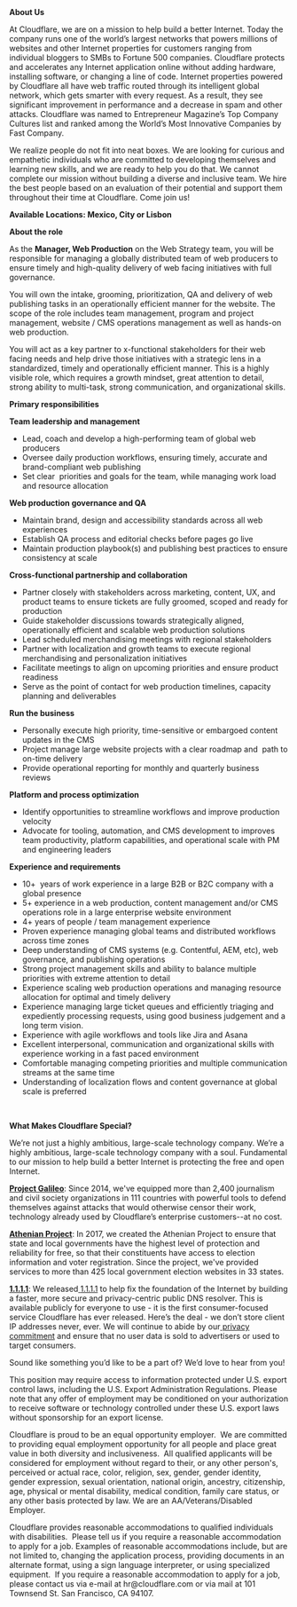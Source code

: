 <div class="content-intro">
	<div><strong>About Us</strong></div>
	<div>
		<p>At Cloudflare, we are on a mission to help build a better Internet. Today the company runs one of the world’s largest networks that powers millions of websites and other Internet properties for customers ranging from individual bloggers to SMBs to Fortune 500 companies. Cloudflare protects and accelerates any Internet application online without adding hardware, installing software, or changing a line of code. Internet properties powered by Cloudflare all have web traffic routed through its intelligent global network, which gets smarter with every request. As a result, they see significant improvement in performance and a decrease in spam and other attacks. Cloudflare was named to Entrepreneur Magazine’s Top Company Cultures list and ranked among the World’s Most Innovative Companies by Fast Company.&nbsp;</p>
		<p><span style="font-weight: 400;">We realize people do not fit into neat boxes. We are looking for curious and empathetic individuals who are committed to developing themselves and learning new skills, and we are ready to help you do that. We cannot complete our mission without building a diverse and inclusive team. We hire the best people based on an evaluation of their potential and support them throughout their time at Cloudflare. Come join us!&nbsp;</span></p>
	</div>
</div>
<p><strong>Available Locations: Mexico, City or Lisbon</strong></p>
<p><strong>About the role</strong></p>
<p>As the <strong>Manager, Web Production</strong> on the Web Strategy team, you will be responsible for managing a globally distributed team of web producers to ensure timely and high-quality delivery of web facing initiatives with full governance.&nbsp;</p>
<p>You will own the intake, grooming, prioritization, QA and delivery of web publishing tasks in an operationally efficient manner for the website. The scope of the role includes team management, program and project management, website / CMS operations management as well as hands-on web production.</p>
<p>You will act as a key partner to x-functional stakeholders for their web facing needs and help drive those initiatives with a strategic lens in a standardized, timely and operationally efficient manner. This is a highly visible role, which requires a growth mindset, great attention to detail, strong ability to multi-task, strong communication, and organizational skills.</p>
<p><strong>Primary responsibilities</strong></p>
<p><strong>Team leadership and management</strong></p>
<ul>
	<li>Lead, coach and develop a high-performing team of global web producers</li>
	<li>Oversee daily production workflows, ensuring timely, accurate and brand-compliant web publishing</li>
	<li>Set clear&nbsp; priorities and goals for the team, while managing work load and resource allocation</li>
</ul>
<p><strong>Web production governance and QA</strong></p>
<ul>
	<li>Maintain brand, design and accessibility standards across all web experiences</li>
	<li>Establish QA process and editorial checks before pages go live</li>
	<li>Maintain production playbook(s) and publishing best practices to ensure consistency at scale</li>
</ul>
<p><strong>Cross-functional partnership and collaboration</strong></p>
<ul>
	<li>Partner closely with stakeholders across marketing, content, UX, and product teams to ensure tickets are fully groomed, scoped and ready for production</li>
	<li>Guide stakeholder discussions towards strategically aligned, operationally efficient and scalable web production solutions</li>
	<li>Lead scheduled merchandising meetings with regional stakeholders</li>
	<li>Partner with localization and growth teams to execute regional merchandising and personalization initiatives</li>
	<li>Facilitate meetings to align on upcoming priorities and ensure product readiness</li>
	<li>Serve as the point of contact for web production timelines, capacity planning and deliverables</li>
</ul>
<p><strong>Run the business</strong>&nbsp;</p>
<ul>
	<li>Personally execute high priority, time-sensitive or embargoed content updates in the CMS</li>
	<li>Project manage large website projects with a clear roadmap and&nbsp; path to on-time delivery</li>
	<li>Provide operational reporting for monthly and quarterly business reviews</li>
</ul>
<p><strong>Platform and process optimization</strong></p>
<ul>
	<li>Identify opportunities to streamline workflows and improve production velocity</li>
	<li>Advocate for tooling, automation, and CMS development to improves team productivity, platform capabilities, and operational scale with PM and engineering leaders</li>
</ul>
<p><strong>Experience and requirements</strong></p>
<ul>
	<li>10+ &nbsp;years of work experience in a large B2B or B2C company with a global presence</li>
	<li>5+ experience in a web production, content management and/or CMS operations role in a large enterprise website environment</li>
	<li>4+ years of people / team management experience</li>
	<li>Proven experience managing global teams and distributed workflows across time zones</li>
	<li>Deep understanding of CMS systems (e.g. Contentful, AEM, etc), web governance, and publishing operations</li>
	<li>Strong project management skills and ability to balance multiple priorities with extreme attention to detail</li>
	<li>Experience scaling web production operations and managing resource allocation for optimal and timely delivery</li>
	<li>Experience managing large ticket queues and efficiently triaging and expediently processing requests, using good business judgement and a long term vision.</li>
	<li>Experience with agile workflows and tools like Jira and Asana</li>
	<li>Excellent interpersonal, communication and organizational skills with experience working in a fast paced environment</li>
	<li>Comfortable managing competing priorities and multiple communication streams at the same time</li>
	<li>Understanding of localization flows and content governance at global scale is preferred</li>
</ul>
<p>&nbsp;</p>
<div class="content-conclusion">
	<p><strong>What Makes Cloudflare Special?</strong></p>
	<p><span style="font-weight: 400;">We’re not just a highly ambitious, large-scale technology company. We’re a highly ambitious, large-scale technology company with a soul. Fundamental to our mission to help build a better Internet is protecting the free and open Internet.</span></p>
	<p><a href="https://blog.cloudflare.com/protecting-free-expression-online/"><strong>Project Galileo</strong></a><span style="font-weight: 400;">: Since 2014, we've equipped more than 2,400 journalism and civil society organizations in 111 countries with powerful tools to defend themselves against attacks that would otherwise censor their work, technology already used by Cloudflare’s enterprise customers--at no cost.</span></p>
	<p><strong><a href="https://www.cloudflare.com/athenian/">Athenian Project</a></strong><span style="font-weight: 400;">: In 2017, we created the Athenian Project to ensure that state and local governments have the highest level of protection and reliability for free, so that their constituents have access to election information and voter registration. Since the project, we've provided services to more than 425 local government election websites in 33 states.</span></p>
	<p><a href="https://1.1.1.1/"><strong>1.1.1.1</strong></a><span style="font-weight: 400;">: We released</span><a href="https://1.1.1.1/"> <span style="font-weight: 400;">1.1.1.1</span></a><span style="font-weight: 400;"> to help fix the foundation of the Internet by building a faster, more secure and privacy-centric public DNS resolver. This is available publicly for everyone to use - it is the first consumer-focused service Cloudflare has ever released. Here’s the deal - we don’t store client IP addresses never, ever. We will continue to abide by our</span><a href="https://developers.cloudflare.com/1.1.1.1/privacy/public-dns-resolver"> privacy commitment</a><span style="font-weight: 400;"> and ensure that no user data is sold to advertisers or used to target consumers.</span></p>
	<p><span style="font-weight: 400;">Sound like something you’d like to be a part of? We’d love to hear from you!</span></p>
	<p><span style="font-weight: 400;">This position may require access to information protected under U.S. export control laws, including the U.S. Export Administration Regulations. Please note that any offer of employment may be conditioned on your authorization to receive software or technology controlled under these U.S. export laws without sponsorship for an export license.</span></p>
	<p><span style="font-weight: 400;">Cloudflare is proud to be an equal opportunity employer. &nbsp;We are committed to providing equal employment opportunity for all people and place great value in both diversity and inclusiveness. &nbsp;All qualified applicants will be considered for employment without regard to their, or any other person's, perceived or actual</span> <span style="font-weight: 400;">race, color, religion, sex, gender, gender identity, gender expression, sexual orientation, national origin, ancestry, citizenship, age, physical or mental disability, medical condition, family care status, or any other basis protected by law. </span><span style="font-weight: 400;">We are an AA/Veterans/Disabled Employer.</span></p>
	<p><span style="font-weight: 400;">Cloudflare provides reasonable accommodations to qualified individuals with disabilities. &nbsp;Please tell us if you require a reasonable accommodation to apply for a job. Examples of reasonable accommodations include, but are not limited to, changing the application process, providing documents in an alternate format, using a sign language interpreter, or using specialized equipment. &nbsp;If you require a reasonable accommodation to apply for a job, please contact us via e-mail at </span><span style="font-weight: 400;">hr@cloudflare.com</span><span style="font-weight: 400;"> or via mail at 101 Townsend St. San Francisco, CA 94107.</span></p>
</div>